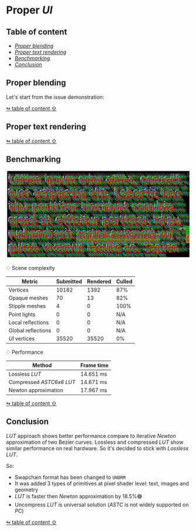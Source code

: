 # Proper _UI_

## <a id="table-of-content">Table of content</a>

- [_Proper blending_](#blending)
- [_Proper text rendering_](#text)
- [_Benchmarking_](#benchmark)
- [_Conclusion_](#conclusion)

## <a id="blending">Proper blending</a>

Let's start from the issue demonstration:



[↬ table of content ⇧](#table-of-content)

## <a id="text">Proper text rendering</a>

[↬ table of content ⇧](#table-of-content)

## <a id="benchmark">Benchmarking</a>

<img src="./images/text-benchmark.png" width="800"/>

⁘ Scene complexity

**Metric** | **Submitted** | **Rendered** | **Culled**
--- | --- | --- | ---
Vertices | 10182 | 1392 | 87%
Opaque meshes | 70 | 13 | 82%
Stipple meshes | 4 | 0 | 100%
Point lights | 0 | 0 | N/A
Local reflections | 0 | 0 | N/A
Global reflections | 0 | 0 | N/A
_UI_ vertices | 35520 | 35520 | 0%

⁘ Performance

**Method** | **Frame time**
--- | ---
Lossless _LUT_ | 14.651 ms
Compressed _ASTC6x6 LUT_ | 14.671 ms
Newton approximation | 17.967 ms

[↬ table of content ⇧](#table-of-content)

## <a id="conclusion">Conclusion</a>

_LUT_ approach shows better performance compare to iterative _Newton_ approximation of two Bezier curves. Lossless and compressed _LUT_ show similar performance on real hardware. So it's decided to stick with _Lossless LUT_.

So:

- Swapchain format has been changed to `UNORM`
- It was added 3 types of primitives at pixel shader level: text, images and geometry
- _LUT_ is faster then _Newton_ approximation by 18.5%🟢
- Uncompress _LUT_ is universal solution (_ASTC_ is not widely supported on _PC_)

[↬ table of content ⇧](#table-of-content)
